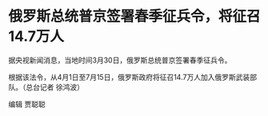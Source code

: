 # 俄罗斯总统普京签署春季征兵令，将征召14.7万人

据央视新闻消息，当地时间3月30日，俄罗斯总统普京签署春季征兵令。

根据该法令，从4月1日至7月15日，俄罗斯政府将征召14.7万人加入俄罗斯武装部队。（总台记者 徐鸿波）

编辑 贾聪聪

